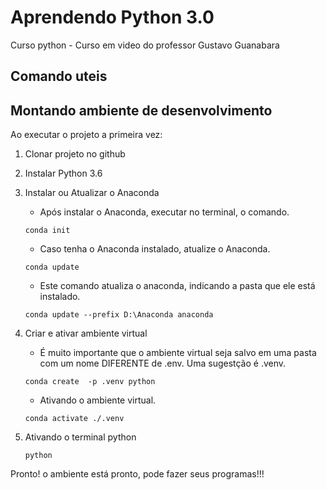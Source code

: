 # Aprendendo Python 3.0

Curso python - Curso em video do professor Gustavo Guanabara

## Comando uteis

## Montando ambiente de desenvolvimento

Ao executar o projeto a primeira vez:

1. Clonar projeto no github

2. Instalar Python 3.6

3. Instalar ou Atualizar o Anaconda

    - Após instalar o Anaconda, executar no terminal, o comando.

    ```shell
    conda init
    ```

    - Caso tenha o Anaconda instalado, atualize o Anaconda.

    ```shell
    conda update
    ```

    - Este comando atualiza o anaconda, indicando a pasta que ele está instalado.

    ```shell
    conda update --prefix D:\Anaconda anaconda
    ```

4. Criar e ativar ambiente virtual

    - É muito importante que o ambiente virtual seja salvo em uma pasta com um nome DIFERENTE de .env. Uma sugestção é .venv.

    ```shell
    conda create  -p .venv python
    ```

    - Ativando o ambiente virtual.

    ```shell
    conda activate ./.venv
    ```

5. Ativando o terminal python

   ```shell
   python
   ```

Pronto! o ambiente está pronto, pode fazer seus programas!!!
